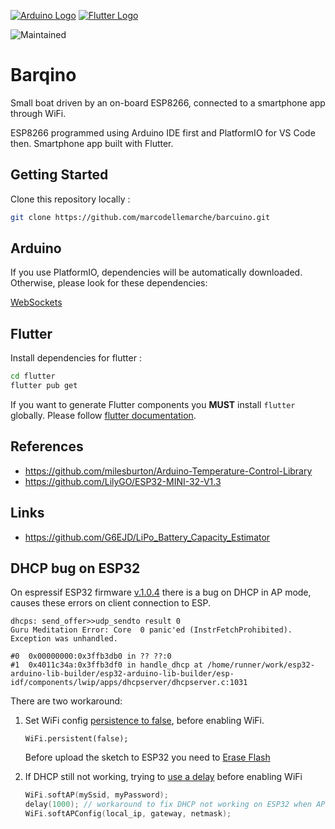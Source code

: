 [![Arduino Logo](https://www.vectorlogo.zone/logos/arduino/arduino-icon.svg)](https://arduino.cc/) 
[![Flutter Logo](https://www.vectorlogo.zone/logos/flutterio/flutterio-icon.svg)](https://flutter.dev/)

![Maintained](https://img.shields.io/badge/mantained-yes-green)
<!-- [![License](http://img.shields.io/badge/Licence-MIT-brightgreen.svg)](LICENSE.md) -->

# Barqino

Small boat driven by an on-board ESP8266, connected to a smartphone app through WiFi.

ESP8266 programmed using Arduino IDE first and PlatformIO for VS Code then. Smartphone app built with Flutter.

## Getting Started

Clone this repository locally :

``` bash
git clone https://github.com/marcodellemarche/barcuino.git
```

## Arduino

If you use PlatformIO, dependencies will be automatically downloaded. Otherwise, please look for these dependencies:

[WebSockets](https://github.com/Links2004/arduinoWebSockets/blob/master/src/WebSocketsServer.h)

## Flutter

Install dependencies for flutter :

``` bash
cd flutter
flutter pub get
```

If you want to generate Flutter components you **MUST** install `flutter` globally.
Please follow [flutter documentation](https://flutter.dev/docs/get-started/install).

## References

* https://github.com/milesburton/Arduino-Temperature-Control-Library
* https://github.com/LilyGO/ESP32-MINI-32-V1.3

## Links

* https://github.com/G6EJD/LiPo_Battery_Capacity_Estimator

## DHCP bug on ESP32

On espressif ESP32 firmware [v.1.0.4](https://github.com/espressif/arduino-esp32/releases/tag/1.0.4) there is a bug on DHCP in AP mode, causes these errors on client connection to ESP.
```
dhcps: send_offer>>udp_sendto result 0
Guru Meditation Error: Core  0 panic'ed (InstrFetchProhibited). Exception was unhandled.
```
```
#0  0x00000000:0x3ffb3db0 in ?? ??:0
#1  0x4011c34a:0x3ffb3df0 in handle_dhcp at /home/runner/work/esp32-arduino-lib-builder/esp32-arduino-lib-builder/esp-idf/components/lwip/apps/dhcpserver/dhcpserver.c:1031
```
There are two workaround:
1. Set WiFi config [persistence to false](https://github.com/espressif/arduino-esp32/issues/2025#issuecomment-562848209), before enabling WiFi.
    ``` 
    WiFi.persistent(false); 
    ```
    Before upload the sketch to ESP32 you need to [Erase Flash](https://github.com/espressif/esptool#erase-flash-erase_flash--erase-region)

2. If DHCP still not working, trying to [use a delay](https://github.com/espressif/arduino-esp32/issues/2025#issuecomment-544131287) before enabling WiFi
    ``` c++
    WiFi.softAP(mySsid, myPassword);
    delay(1000); // workaround to fix DHCP not working on ESP32 when AP Mode!!!
    WiFi.softAPConfig(local_ip, gateway, netmask);
    ```
